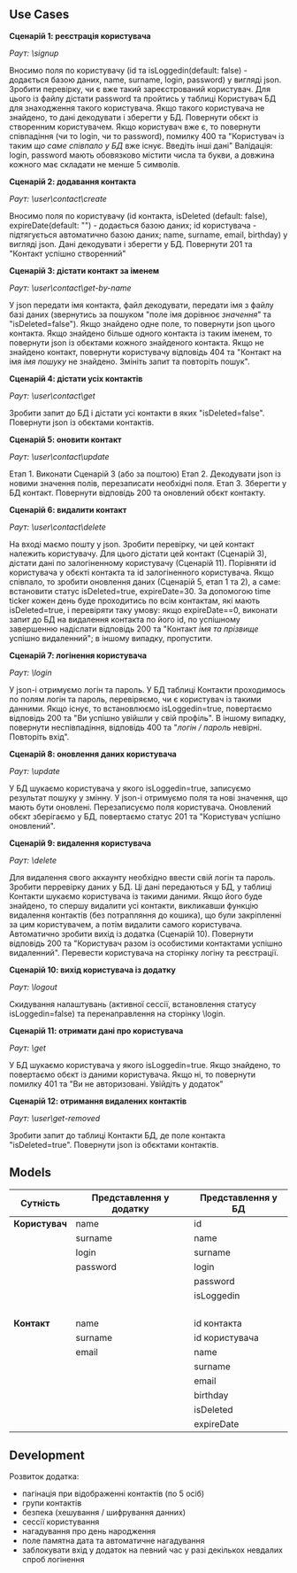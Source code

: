 ## Use Cases

**Сценарій 1: реєстрація користувача**

_Раут: \signup_

Вносимо поля по користувачу (id та isLoggedin(default: false) - додається базою даних, name, surname, login, password) у вигляді json. Зробити перевірку, чи є вже такий зареєстрований користувач. Для цього із файлу дістати password та пройтись у таблиці Користувач БД для знаходження такого користувача. 
Якщо такого користувача не знайдено, то дані декодувати і зберегти у БД. Повернути обєкт із створенним користувачем.
Якщо користувач вже є, то повернути співпадіння (чи то login, чи то password), помилку 400 та "Користувач із таким _що саме співпало у БД_ вже існує. Введіть інші дані"
Валідація: login, password мають обовязково містити числа та букви, а довжина кожного має складати не менше 5 символів.

**Сценарій 2: додавання контакта**

_Раут: \user\contact\create_

Вносимо поля по користувачу (id контакта, isDeleted (default: false), expireDate(default: "") - додається базою даних; id користувача - підтягується автоматично базою даних; name, surname, email, birthday) у вигляді json. Дані декодувати і зберегти у БД. Повернути 201 та "Контакт успішно створенний"

**Сценарій 3: дістати контакт за іменем**

_Раут: \user\contact\get-by-name_

У json передати імя контакта, файл декодувати, передати імя з файлу базі даних (звернутись за пошуком "поле імя дорівнює _значення_" та "isDeleted=false").
Якщо знайдено одне поле, то повернути json цього контакта.
Якщо знайдено більше одного контакта із таким іменем, то повернути json із обєктами кожного знайденого контакта.
Якщо не знайдено контакт, повернути користувачу відповідь 404 та "Контакт на імя _імя пошуку_ не знайдено. Змініть запит та повторіть пошук".

**Сценарій 4: дістати усіх контактів**

_Раут: \user\contact\get_

Зробити запит до БД і дістати усі контакти в яких "isDeleted=false". Повернути json із обєктами контактів.

**Сценарій 5: оновити контакт**

_Раут: \user\contact\update_

Етап 1. Виконати Сценарій 3 (або за поштою)
Етап 2. Декодувати json із новими значення полів, перезаписати необхідні поля.
Етап 3. Зберегти у БД контакт. Повернути відповідь 200 та оновлений обєкт контакту.

**Сценарій 6: видалити контакт**

_Раут: \user\contact\delete_

На вході маємо пошту у json.
Зробити перевірку, чи цей контакт належить користувачу. Для цього дістати цей контакт (Сценарій 3), дістати дані по залогіненному користувачу (Сценарій 11). Порівняти id користувача у обєкті контакта та id залогіненного користувача.
Якщо співпало, то зробити оновлення даних (Сценарій 5, етап 1 та 2), а саме: встановити статус isDeleted=true, expireDate=30.
За допомогою time ticker кожен день буде проходитись по всім контактам, які мають isDeleted=true, і перевіряти таку умову: якщо expireDate==0, виконати запит до БД на видалення контакта по його id, по успішному завершенню надіслати відповідь 200 та "Контакт _імя та прізвище_ успішно видаленний"; в іншому випадку, пропустити.

**Сценарій 7: логінення користувача**

_Раут: \login_

У json-і отримуємо логін та пароль. У БД таблиці Контакти проходимось по полям логін та пароль, перевіряємо, чи є користувач із такими данними. Якщо існує, то встановлюємо isLoggedin=true, повертаємо відповідь 200 та "Ви успішно увійшли у свій профіль". В іншому випадку, повернути неспівпадіння, відповідь 400 та "_логін / пароль_ невірні. Повторіть вхід". 

**Сценарій 8: оновлення даних користувача**

_Раут: \update_

У БД шукаємо користувача у якого isLoggedin=true, записуємо результат пошуку у змінну. У json-і отримуємо поля та нові значення, що мають бути оновлені. Перезаписуємо поля користувача. Оновлений обєкт зберігаємо у БД, повертаємо статус 201 та "Користувач успішно оновлений".

**Сценарій 9: видалення користувача**

_Раут: \delete_

Для видалення свого аккаунту необхідно ввести свій логін та пароль. 
Зробити перревірку даних у БД. Ці дані передаються у БД, у таблиці Контакти шукаємо користувача із такими даними. Якщо його буде знайдено, то спершу видалити усі контакти, викликавши функцію видалення контактів (без потрапляння до кошика), що були закріпленні за цим користувачем, а потім видалити самого користувача. Автоматично зробити вихід із додатка (Сценарій 10). Повернути відповідь 200 та "Користувач разом із особистими контактами успішно видаленний". Перевести користувача на сторінку логіну та реєстрації.

**Сценарій 10: вихід користувача із додатку**

_Раут: \logout_

Скидування налаштувань (активної сессії, встановлення статусу isLoggedin=false) та перенаправлення на сторінку \login.

**Сценарій 11: отримати дані про користувача**

_Раут: \get_

У БД шукаємо користувача у якого isLoggedin=true. Якщо знайдено, то повертаємо обєкт із даними користувача. Якщо ні, то повернути помилку 401 та "Ви не авторизовані. Увійдіть у додаток"

**Сценарій 12: отримання видалених контактів**

_Раут: \user\get-removed_

Зробити запит до таблиці Контакти БД, де поле контакта "isDeleted=true". Повернути json із обєктами контактів.


## Models

| Сутність   | Представлення у додатку | Представлення у БД |
| ---------- | ----------------------- | ------------------ |
| **Користувач** | name                    | id                 |
|            | surname                 | name               |
|            | login                   | surname            |
|            | password                | login              |
|            |                         | password           |
|            |                         | isLoggedin         |
|            |                         |                    |
|            |                         |                    |
|            |                         |                    |
|            |                         |                    |
| **Контакт**   | name                    | id контакта        |
|            | surname                 | id користувача     |
|            | email                   | name               |
|            |                         | surname            |
|            |                         | email              |
|            |                         | birthday           |
|            |                         | isDeleted          |
|            |                         | expireDate         |


## Development

Розвиток додатка:

- пагінація при відображенні контактів (по 5 осіб)
- групи контактів
- безпека (хешування / шифрування данних)
- сессії користування
- нагадування про день народження
- поле памятна дата та автоматичне нагадування
- заблокувати вхід у додаток на певний час у разі декількох невдалих спроб логінення
